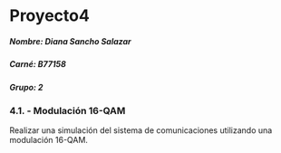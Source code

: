 # Proyecto4
##### Nombre: Diana Sancho Salazar
##### Carné: B77158
##### Grupo: 2

### 4.1. - Modulación 16-QAM
Realizar una simulación del sistema de comunicaciones utilizando una modulación 16-QAM.
